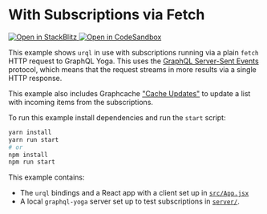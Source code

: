 # With Subscriptions via Fetch

<p>
  <a
  href="https://stackblitz.com/github/urql-graphql/urql/tree/main/examples/with-subscriptions-via-fetch">
    <img
      alt="Open in StackBlitz"
      src="https://img.shields.io/badge/open_in_stackblitz-1269D3?logo=stackblitz&style=for-the-badge"
    />
  </a>
  <a
  href="https://codesandbox.io/p/sandbox/github/urql-graphql/urql/tree/main/examples/with-subscriptions-via-fetch">
    <img
      alt="Open in CodeSandbox"
      src="https://img.shields.io/badge/open_in_codesandbox-151515?logo=codesandbox&style=for-the-badge"
    />
  </a>
</p>

This example shows `urql` in use with subscriptions running via a plain `fetch`
HTTP request to GraphQL Yoga. This uses the [GraphQL Server-Sent
Events](https://the-guild.dev/blog/graphql-over-sse) protocol, which means that
the request streams in more results via a single HTTP response.

This example also includes Graphcache ["Cache
Updates"](https://formidable.com/open-source/urql/docs/graphcache/cache-updates/)
to update a list with incoming items from the subscriptions.

To run this example install dependencies and run the `start` script:

```sh
yarn install
yarn run start
# or
npm install
npm run start
```

This example contains:

- The `urql` bindings and a React app with a client set up in [`src/App.jsx`](src/App.jsx)
- A local `graphql-yoga` server set up to test subscriptions in [`server/`](server/).
